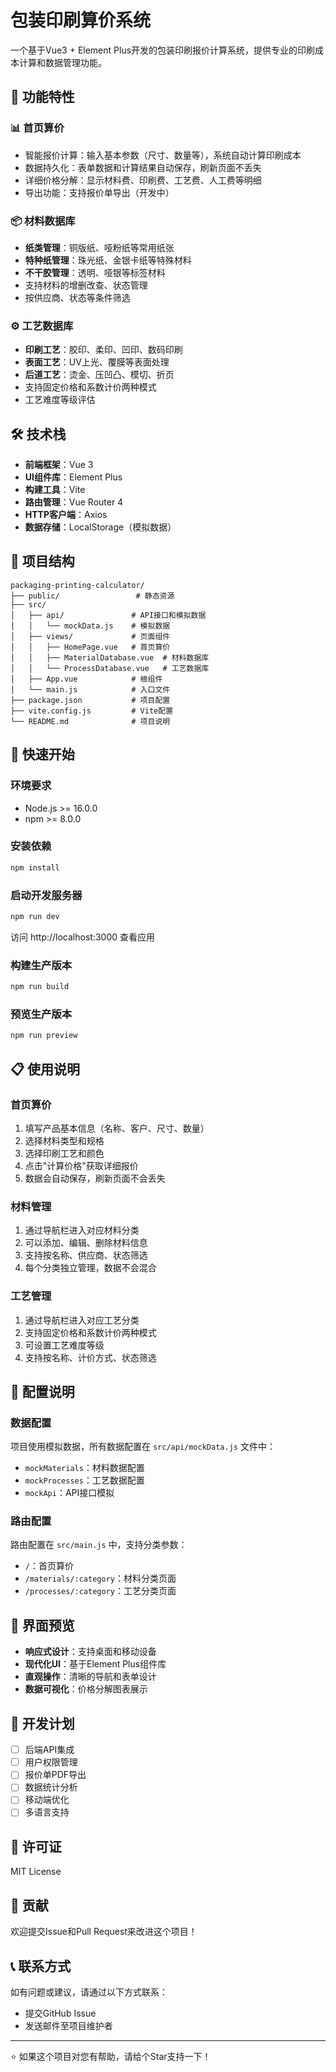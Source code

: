 # 包装印刷算价系统

一个基于Vue3 + Element Plus开发的包装印刷报价计算系统，提供专业的印刷成本计算和数据管理功能。

## 🚀 功能特性

### 📊 首页算价
- 智能报价计算：输入基本参数（尺寸、数量等），系统自动计算印刷成本
- 数据持久化：表单数据和计算结果自动保存，刷新页面不丢失
- 详细价格分解：显示材料费、印刷费、工艺费、人工费等明细
- 导出功能：支持报价单导出（开发中）

### 📦 材料数据库
- **纸类管理**：铜版纸、哑粉纸等常用纸张
- **特种纸管理**：珠光纸、金银卡纸等特殊材料
- **不干胶管理**：透明、哑银等标签材料
- 支持材料的增删改查、状态管理
- 按供应商、状态等条件筛选

### ⚙️ 工艺数据库
- **印刷工艺**：胶印、柔印、凹印、数码印刷
- **表面工艺**：UV上光、覆膜等表面处理
- **后道工艺**：烫金、压凹凸、模切、折页
- 支持固定价格和系数计价两种模式
- 工艺难度等级评估

## 🛠️ 技术栈

- **前端框架**：Vue 3
- **UI组件库**：Element Plus
- **构建工具**：Vite
- **路由管理**：Vue Router 4
- **HTTP客户端**：Axios
- **数据存储**：LocalStorage（模拟数据）

## 📁 项目结构

```
packaging-printing-calculator/
├── public/                 # 静态资源
├── src/
│   ├── api/               # API接口和模拟数据
│   │   └── mockData.js    # 模拟数据
│   ├── views/             # 页面组件
│   │   ├── HomePage.vue   # 首页算价
│   │   ├── MaterialDatabase.vue  # 材料数据库
│   │   └── ProcessDatabase.vue   # 工艺数据库
│   ├── App.vue            # 根组件
│   └── main.js            # 入口文件
├── package.json           # 项目配置
├── vite.config.js         # Vite配置
└── README.md              # 项目说明
```

## 🚀 快速开始

### 环境要求
- Node.js >= 16.0.0
- npm >= 8.0.0

### 安装依赖
```bash
npm install
```

### 启动开发服务器
```bash
npm run dev
```

访问 http://localhost:3000 查看应用

### 构建生产版本
```bash
npm run build
```

### 预览生产版本
```bash
npm run preview
```

## 📋 使用说明

### 首页算价
1. 填写产品基本信息（名称、客户、尺寸、数量）
2. 选择材料类型和规格
3. 选择印刷工艺和颜色
4. 点击"计算价格"获取详细报价
5. 数据会自动保存，刷新页面不会丢失

### 材料管理
1. 通过导航栏进入对应材料分类
2. 可以添加、编辑、删除材料信息
3. 支持按名称、供应商、状态筛选
4. 每个分类独立管理，数据不会混合

### 工艺管理
1. 通过导航栏进入对应工艺分类
2. 支持固定价格和系数计价两种模式
3. 可设置工艺难度等级
4. 支持按名称、计价方式、状态筛选

## 🔧 配置说明

### 数据配置
项目使用模拟数据，所有数据配置在 `src/api/mockData.js` 文件中：
- `mockMaterials`：材料数据配置
- `mockProcesses`：工艺数据配置
- `mockApi`：API接口模拟

### 路由配置
路由配置在 `src/main.js` 中，支持分类参数：
- `/`：首页算价
- `/materials/:category`：材料分类页面
- `/processes/:category`：工艺分类页面

## 🎨 界面预览

- **响应式设计**：支持桌面和移动设备
- **现代化UI**：基于Element Plus组件库
- **直观操作**：清晰的导航和表单设计
- **数据可视化**：价格分解图表展示

## 🚧 开发计划

- [ ] 后端API集成
- [ ] 用户权限管理
- [ ] 报价单PDF导出
- [ ] 数据统计分析
- [ ] 移动端优化
- [ ] 多语言支持

## 📄 许可证

MIT License

## 🤝 贡献

欢迎提交Issue和Pull Request来改进这个项目！

## 📞 联系方式

如有问题或建议，请通过以下方式联系：
- 提交GitHub Issue
- 发送邮件至项目维护者

---

⭐ 如果这个项目对您有帮助，请给个Star支持一下！